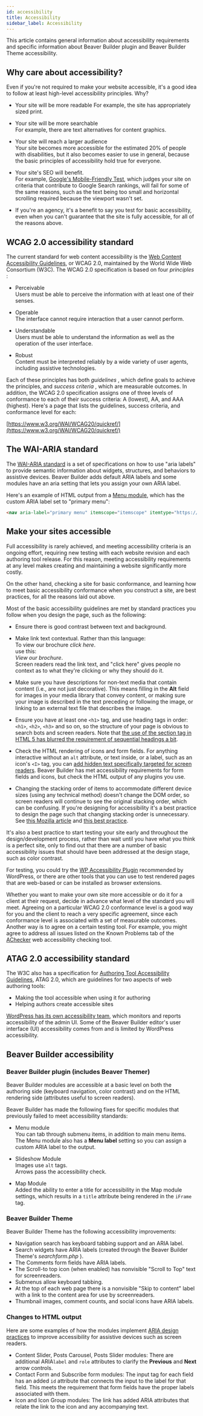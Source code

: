 ```yaml
---
id: accessibility
title: Accessibility
sidebar_label: Accessibility
---
```


This article contains general information about accessibility requirements and
specific information about Beaver Builder plugin and Beaver Builder Theme
accessibility.

## Why care about accessibility?

Even if you're not required to make your website accessible, it's a good idea
to follow at least high-level accessibility principles. Why?

* Your site will be more readable
  For example, the site has appropriately sized print.

* Your site will be more searchable  
  For example, there are text alternatives for content graphics.

* Your site will reach a larger audience  
  Your site becomes more accessible for the estimated 20% of people with
disabilities, but it also becomes easier to use in general, because the basic
principles of accessibility hold true for everyone.

* Your site's SEO will benefit.  
  For example, [Google's Mobile-Friendly Test](https://search.google.com/search-console/mobile-friendly), which judges your site on criteria that contribute to Google Search rankings, will fail for some of the same reasons, such as the
text being too small and horizontal scrolling required because the viewport wasn't set.

* If you're an agency, it's a benefit to say you test for basic accessibility, even when you can't guarantee that the site is fully accessible, for all of the reasons above.

## WCAG 2.0 accessibility standard

The current standard for web content accessibility is the [Web Content
Accessibility Guidelines](https://www.w3.org/TR/WCAG20/), or WCAG 2.0,
maintained by the World Wide Web Consortium (W3C). The WCAG 2.0 specification
is based on four _principles_ :

* Perceivable  
Users must be able to perceive the information with at least one of their
senses.

* Operable  
The interface cannot require interaction that a user cannot perform.

* Understandable  
Users must be able to understand the information as well as the operation of
the user interface.

* Robust  
Content must be interpreted reliably by a wide variety of user agents,
including assistive technologies.

Each of these principles has both _guidelines_ , which define goals to achieve
the principles, and _success criteria_ , which are measurable outcomes. In
addition, the WCAG 2.0 specification assigns one of three levels of
conformance to each of their success criteria: A (lowest), AA, and AAA
(highest). Here's a page that lists the guidelines, success criteria, and
conformance level for each:

[https://www.w3.org/WAI/WCAG20/quickref/](https://www.w3.org/WAI/WCAG20/quickref/)

## The WAI-ARIA standard

The [WAI-ARIA standard](https://www.w3.org/TR/wai-aria/#aria-label) is a set of specifications on how to use "aria labels" to provide semantic information about widgets, structures, and behaviors to assistive devices. Beaver Builder adds default ARIA labels and some modules have an aria setting that lets you assign your own ARIA label.

Here's an example of HTML output from a [Menu module](/beaver-builder/layouts/modules/menu/menu.md), which has the custom ARIA label set to "primary menu":

```html
<nav aria-label="primary menu" itemscope="itemscope" itemtype="https://schema.org/SiteNavigationElement" class="focus">
```

## Make your sites accessible

Full accessibility is rarely achieved, and meeting accessibility criteria is
an ongoing effort, requiring new testing with each website revision and each
authoring tool release. For this reason, meeting accessibility requirements at
any level makes creating and maintaining a website significantly more costly.

On the other hand, checking a site for basic conformance, and learning how to
meet basic accessibility conformance when you construct a site, are best
practices, for all the reasons laid out above.

Most of the basic accessibility guidelines are met by standard practices you
follow when you design the page, such as the following:

* Ensure there is good contrast between text and background.

* Make link text contextual. Rather than this language:  
To view our brochure _click here_.  
use this:  
_View our brochure_.  
Screen readers read the link text, and "click here" gives people no context as
to what they're clicking or why they should do it.

* Make sure you have descriptions for non-text media that contain content (i.e., are not just decorative). This means filling in the **Alt** field for images in your media library that convey content, or making sure your image is described in the text preceding or following the image, or linking to an external text file that describes the image.

* Ensure you have at least one `<h1>` tag, and use heading tags in order: `<h1>`, `<h2>`, `<h3>` and so on, so the structure of your page is obvious to search bots and screen readers. Note that [the use of the section tag in HTML 5 has blurred the requirement of sequential headings a bit](http://www.brucelawson.co.uk/2009/headings-in-html-5-and-accessibility/).

* Check the HTML rendering of icons and form fields. For anything interactive without an `alt` attribute, or text inside, or a label, such as an icon's `<I>` tag, you can [add hidden text specifically targeted for screen readers](https://make.wordpress.org/accessibility/2015/02/09/hiding-text-for-screen-readers-with-wordpress-core/). Beaver Builder has met accessibility requirements for form fields and icons, but check the HTML output of any plugins you use.

* Changing the stacking order of items to accommodate different device sizes (using any technical method) doesn't change the DOM order, so screen readers will continue to see the original stacking order, which can be confusing. If you're designing for accessibility it's a best practice to design the page such that changing stacking order is unnecessary. See [this Mozilla article](https://developer.mozilla.org/en-US/docs/Web/CSS/CSS_Flexible_Box_Layout/Ordering_Flex_Items#The_order_property_and_accessibility) and [this best practice](https://www.webaccessibility.com/best_practices.php?best_practice_id=894).

It's also a best practice to start testing your site early and throughout the
design/development process, rather than wait until you have what you think is
a perfect site, only to find out that there are a number of basic
accessibility issues that should have been addressed at the design stage, such
as color contrast.

For testing, you could try the [WP Accessibility Plugin](https://make.wordpress.org/accessibility/handbook/which-tools-can-i-use/wp-accessibility-plugin/) recommended by WordPress, or there are other tools that you can use to test rendered pages that are web-based or can be installed as browser extensions.

Whether you want to make your own site more accessible or do it for a client
at their request, decide in advance what level of the standard you will meet.
Agreeing on a particular WCAG 2.0 conformance level is a good way for you and
the client to reach a very specific agreement, since each conformance level is
associated with a set of measurable outcomes. Another way is to agree on a
certain testing tool. For example, you might agree to address all issues
listed on the Known Problems tab of the [AChecker](https://achecker.ca/checker/index.php) web accessibility checking
tool.

## ATAG 2.0 accessibility standard

The W3C also has a specification for [Authoring Tool Accessibility
Guidelines](https://www.w3.org/WAI/intro/atag.php), ATAG 2.0, which are
guidelines for two aspects of web authoring tools:

* Making the tool accessible when using it for authoring
* Helping authors create accessible sites

[WordPress has its own accessibility team](https://make.wordpress.org/accessibility/), which monitors and reports
accessibility of the admin UI. Some of the Beaver Builder editor's user interface (UI) accessibility comes from and is limited by WordPress accessibility.

## Beaver Builder accessibility

### Beaver Builder plugin (includes Beaver Themer)

Beaver Builder modules are accessible at a basic level on both the authoring
side (keyboard navigation, color contrast) and on the HTML rendering side
(attributes useful to screen readers).

Beaver Builder has made the following fixes for specific modules
that previously failed to meet accessibility standards:

* Menu module  
You can tab through submenu items, in addition to main menu items.  
The Menu module also has a **Menu label** setting so you can assign a custom ARIA label to the output.

* Slideshow Module  
Images use `alt` tags.  
Arrows pass the accessibility check.

* Map Module  
Added the ability to enter a title for accessibility in the Map module
settings, which results in a  `title` attribute being rendered in the `iFrame`
tag.

### Beaver Builder Theme

Beaver Builder Theme has the following accessibility
improvements:

  * Navigation search has keyboard tabbing support and an ARIA label.
  * Search widgets have ARIA labels (created through the Beaver Builder Theme's _searchform.php_ ).
  * The Comments form fields have ARIA labels.
  * The Scroll-to top icon (when enabled) has nonvisible "Scroll to Top" text for screenreaders.
  * Submenus allow keyboard tabbing.
  * At the top of each web page there is a nonvisible "Skip to content" label with a link to the content area for use by screenreaders.
  * Thumbnail images, comment counts, and social icons have ARIA labels.

### Changes to HTML output

Here are some examples of how the modules implement [ARIA design practices](https://w3c.github.io/using-aria/) to improve accessibility for assistive devices such as screen readers.

  * Content Slider, Posts Carousel, Posts Slider modules: There are additional ARIA`label` and `role` attributes to clarify the **Previous** and **Next** arrow controls.
  * Contact Form and Subscribe form modules: The input tag for each field has an added `id` attribute that connects the input to the label for that field. This meets the requirement that form fields have the proper labels associated with them.
  * Icon and Icon Group modules: The link has added ARIA attributes that relate the link to the icon and any accompanying text.
